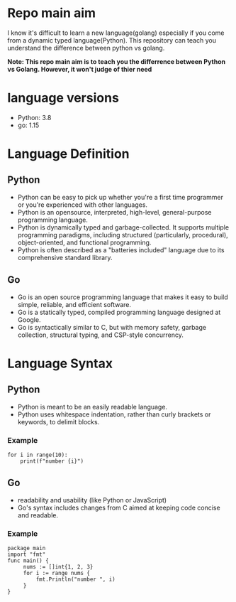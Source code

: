 # Repo main aim
I know it's difficult to learn a new language(golang) especially if you come from a dynamic typed language(Python). This repository can teach you understand the difference between python vs golang.

**Note: This repo main aim is to teach you the differrence between Python vs Golang. However, it won't judge of thier need**

# language versions
* Python: 3.8
* go: 1.15

# Language Definition
## Python
* Python can be easy to pick up whether you're a first time programmer or you're experienced with other languages. 
* Python is an opensource, interpreted, high-level, general-purpose programming language.
* Python is dynamically typed and garbage-collected. It supports multiple programming paradigms, including structured (particularly, procedural), object-oriented, and functional programming.
* Python is often described as a "batteries included" language due to its comprehensive standard library.
## Go
* Go is an open source programming language that makes it easy to build simple, reliable, and efficient software.
* Go is a statically typed, compiled programming language designed at Google.
* Go is syntactically similar to C, but with memory safety, garbage collection, structural typing, and CSP-style concurrency.

# Language Syntax
## Python
* Python is meant to be an easily readable language.
* Python uses whitespace indentation, rather than curly brackets or keywords, to delimit blocks.
### Example
```
for i in range(10):
    print(f"number {i}")
```
## Go
* readability and usability (like Python or JavaScript)
* Go's syntax includes changes from C aimed at keeping code concise and readable.
### Example
```
package main
import "fmt"
func main() {
     nums := []int{1, 2, 3}
     for i := range nums {
         fmt.Println("number ", i)
     }
}
```
